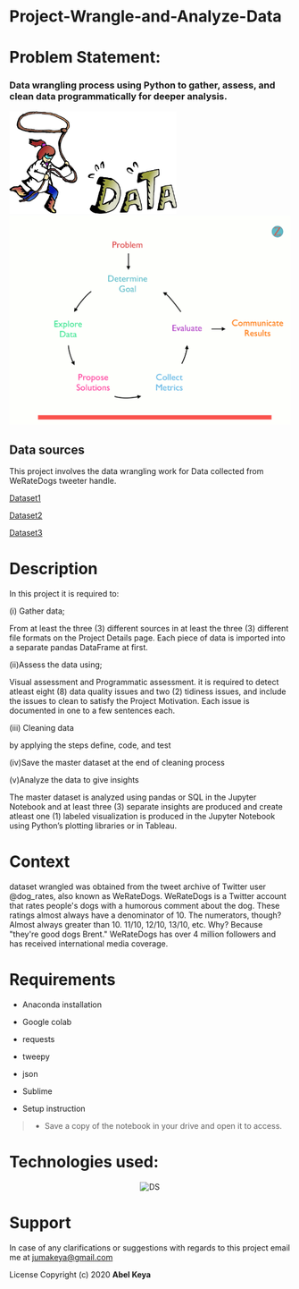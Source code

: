 # Project-Wrangle-and-Analyze-Data

# Problem Statement:

### Data wrangling process using Python to gather, assess, and clean data programmatically for deeper analysis.


<img src="data_wrangler.png" width="300" width="550"><img src="pap.gif" width="550">


## Data sources

This project involves the data wrangling work for Data collected from WeRateDogs tweeter handle.

    
[Dataset1](https://github.com/abel-keya/Project-Wrangle-and-Analyze-Data/blob/master/twitter_archive_master.csv)

[Dataset2](https://github.com/abel-keya/Project-Wrangle-and-Analyze-Data/blob/master/image-predictions.tsv)

[Dataset3](https://github.com/abel-keya/Project-Wrangle-and-Analyze-Data/blob/master/twitter_json.txt)



# Description

In this project it is required to:

(i) Gather data;

From at least the three (3) different sources in at least the three (3) different file formats on the Project Details page. Each piece of data is imported into a separate pandas DataFrame at first.

(ii)Assess the data using;

Visual assessment and Programmatic assessment. it is required to detect atleast eight (8) data quality issues and two (2) tidiness issues, and include the issues to clean to satisfy the Project Motivation. Each issue is documented in one to a few sentences each.

(iii) Cleaning data

by applying the steps define, code, and test

(iv)Save the master dataset at the end of cleaning process

(v)Analyze the data to give insights

The master dataset is analyzed using pandas or SQL in the Jupyter Notebook and at least three (3) separate insights are produced and create atleast one (1) labeled visualization is produced in the Jupyter Notebook using Python’s plotting libraries or in Tableau.

# Context

dataset wrangled was obtained from the tweet archive of Twitter user @dog_rates, also known as WeRateDogs. WeRateDogs is a Twitter account that rates people's dogs with a humorous comment about the dog. These ratings almost always have a denominator of 10. The numerators, though? Almost always greater than 10. 11/10, 12/10, 13/10, etc. Why? Because "they're good dogs Brent." WeRateDogs has over 4 million followers and has received international media coverage.


# Requirements

* Anaconda installation
* Google colab
* requests
* tweepy
* json
*  Sublime

* Setup instruction

> * Save a copy of the notebook in your drive and open it to access.

<p align="center">
   
   # Technologies used:
   
 <p align="center"> 
   
  <img   src="https://github.com/abel-keya/week8_IP_Abel_Keya_Nairobi-Hospital-conducted-a-clinical-camp-to-test-for-hypothyroidism/blob/master/tech3.jpg" width="550" height="300"  alt="DS" title="Requirements" />
 
</p>

# Support
In case of any clarifications or suggestions with regards to this project email me at jumakeya@gmail.com

License
Copyright (c) 2020 **Abel Keya**
